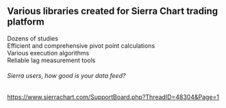 ## Various libraries created for Sierra Chart trading platform
Dozens of studies  
Efficient and comprehensive pivot point calculations  
Various execution algorithms  
Reliable lag measurement tools  


###### Sierra users, how good is your data feed?
https://www.sierrachart.com/SupportBoard.php?ThreadID=48304&Page=1
